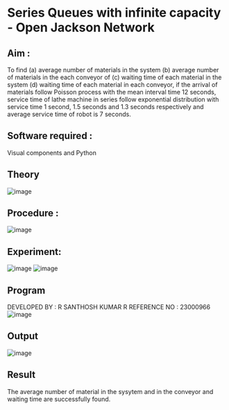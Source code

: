 # Series Queues with infinite capacity - Open Jackson Network

## Aim :
To find (a) average number of materials in the system (b) average number of materials in the each conveyor of (c) waiting time of each material in the system (d) waiting time of each material in each conveyor, if the arrival  of materials follow Poisson process with the mean interval time 12 seconds, service time of  lathe machine in series follow exponential distribution  with service time  1 second, 1.5 seconds and 1.3 seconds respectively and average service time of robot is 7 seconds.

## Software required :
Visual components and Python

## Theory

![image](https://user-images.githubusercontent.com/103921593/203239736-7b81f599-71a8-4ae7-b63e-5d98acd9ea54.png)


## Procedure :

![image](https://user-images.githubusercontent.com/103921593/203239789-bc870dce-6727-487b-a0e2-4fc3f5114889.png)


## Experiment:
![image](https://github.com/23000966/Open-Jacson-Networks/assets/153983364/f419ebff-77f4-4cd0-8efc-c8fa54813c0c)
![image](https://github.com/23000966/Open-Jacson-Networks/assets/153983364/d342bcfd-b34a-40ca-9470-93d3f45321c7)


## Program
DEVELOPED BY : R SANTHOSH KUMAR R 
REFERENCE NO : 23000966
![image](https://github.com/23000966/Open-Jacson-Networks/assets/153983364/d3542dfa-5372-4d2d-82ca-28fc2d7807ee)


## Output
![image](https://github.com/23000966/Open-Jacson-Networks/assets/153983364/87cc7c4d-32b5-4e2b-af5d-2a0bd25bbe67)

## Result
The average number of material in the sysytem and in the conveyor and waiting time are successfully found.
